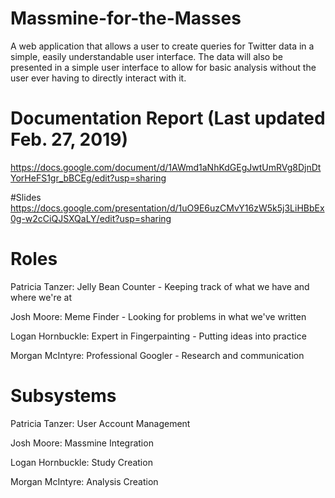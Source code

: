 # Massmine-for-the-Masses
A web application that allows a user to create queries for Twitter data in a simple, easily understandable user interface. The data will also be presented in a simple user interface to allow for basic analysis without the user ever having to directly interact with it.


# Documentation Report (Last updated Feb. 27, 2019)
https://docs.google.com/document/d/1AWmd1aNhKdGEgJwtUmRVg8DjnDtYorHeFS1gr_bBCEg/edit?usp=sharing

#Slides 
https://docs.google.com/presentation/d/1uO9E6uzCMvY16zW5k5j3LiHBbEx0g-w2cCiQJSXQaLY/edit?usp=sharing

# Roles
Patricia Tanzer: Jelly Bean Counter - Keeping track of what we have and where we're at

Josh Moore: Meme Finder - Looking for problems in what we've written 

Logan Hornbuckle: Expert in Fingerpainting - Putting ideas into practice

Morgan McIntyre: Professional Googler - Research and communication

# Subsystems
Patricia Tanzer: User Account Management

Josh Moore: Massmine Integration

Logan Hornbuckle: Study Creation

Morgan McIntyre: Analysis Creation
